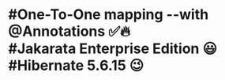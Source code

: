 <h1>
#One-To-One mapping --with @Annotations ✅🔥
  <br>
#Jakarata Enterprise Edition 😃 <br>
#Hibernate 5.6.15 😉
</h1>
